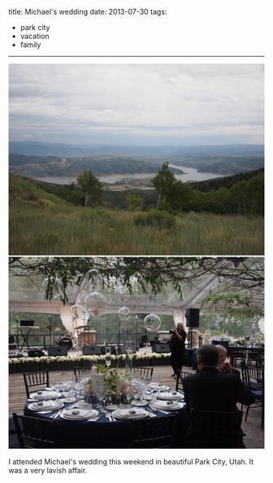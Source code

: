 title: Michael's wedding
date: 2013-07-30
tags:
- park city
- vacation
- family
---

![View from the top of a hike in Park City.](/images/michael-wedding-hike.jpg)
![The site of the wedding reception.](/images/michael-wedding-reception.jpg)

I attended Michael's wedding this weekend in beautiful Park City, Utah. It was a very lavish affair.
